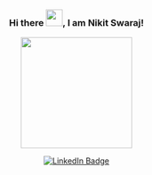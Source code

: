### <p align="center">Hi there <img src="https://raw.githubusercontent.com/MartinHeinz/MartinHeinz/master/wave.gif" width="30px">, I am Nikit Swaraj!</p>
<p align="center"><img src="https://media.giphy.com/media/v1.Y2lkPTc5MGI3NjExYW5jbnJ1amVybmswMGVzY2luZ2R1N3Q0ZnhqdzkzdjNjamZxNXQweSZlcD12MV9pbnRlcm5hbF9naWZfYnlfaWQmY3Q9Zw/2IudUHdI075HL02Pkk/giphy.gif" width="200"/></p>
<p align="center">
<a href="https://www.linkedin.com/in/nikit-swaraj-16122ba0"><img src="https://img.shields.io/badge/LinkedIn-blue?style=for-the-badge&logo=linkedin&logoColor=white" alt="LinkedIn Badge"></a>
</p>
<p align="center">
<!--
**nikitsrj/nikitsrj** is a ✨ _special_ ✨ repository because its `README.md` (this file) appears on your GitHub profile.

Here are some ideas to get you started:

- 🔭 I’m currently working on ...
- 🌱 I’m currently learning ...
- 👯 I’m looking to collaborate on ...
- 🤔 I’m looking for help with ...
- 💬 Ask me about ...
- 📫 How to reach me: ...
- 😄 Pronouns: ...
- ⚡ Fun fact: ...
-->
